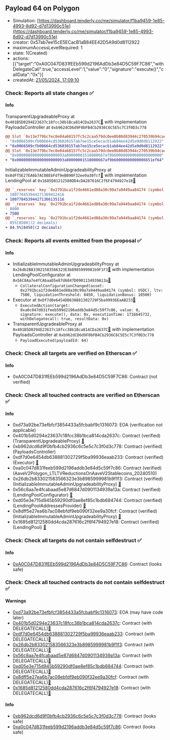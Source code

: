 ## Payload 64 on Polygon

- Simulation: [https://dashboard.tenderly.co/me/simulator/f1ba9459-1e85-4993-8d92-d7d13990c51e](https://dashboard.tenderly.co/me/simulator/f1ba9459-1e85-4993-8d92-d7d13990c51e)
- creator: 0x57ab7ee15cE5ECacB1aB84EE42D5A9d0d8112922
- maximumAccessLevelRequired: 1
- state: 1(Created)
- actions: [{"target":"0xA0C047D831fEEb599d2196AdDb3e84D5C59F7C86","withDelegateCall":true,"accessLevel":1,"value":"0","signature":"execute()","callData":"0x"}]
- createdAt: [21/05/2024, 17:09:10](https://polygonscan.com/tx/0x7c7f3c8167956d148bf52bc737c475b5897465c3918a3025929c5b3ba125a618)

### Check: Reports all state changes :white_check_mark:

#### Info


TransparentUpgradeableProxy at `0x401B5D0294E23637c18fcc38b1Bca814CDa2637C`[:ghost:](https://github.com/bgd-labs/aave-address-book "GovernanceV3Polygon.PAYLOADS_CONTROLLER") with implementation PayloadsController at `0xb962dCD6d9F0bFB4Cb2936C6C5E5c7C3f0D3c778`
```diff
@@ Slot `0x13e779bc7ec8e84a68157fc5c2caa579dc0ee0b80d83944c270539b94cac271f` @@
- "0x0066509cfb00664cd536020157ab7ee15ce5ecacb1ab84ee42d5a9d0d8112922"
+ "0x0066509cfb00664cd536030157ab7ee15ce5ecacb1ab84ee42d5a9d0d8112922"
@@ Slot `0x13e779bc7ec8e84a68157fc5c2caa579dc0ee0b80d83944c270539b94cac2720` @@
- "0x000000000000000000093a80000001518000667af9b600000000000000000000"
+ "0x000000000000000000093a80000001518000667af9b60000000000006651ef64"
```

InitializableImmutableAdminUpgradeabilityProxy at `0x8dFf5E27EA6b7AC08EbFdf9eB090F32ee9a30fcf`[:ghost:](https://github.com/bgd-labs/aave-address-book "AaveV2Polygon.POOL") with implementation LendingPool at `0x1685D81212580DD4cDA287616C2f6F4794927e18`[:ghost:](https://github.com/bgd-labs/aave-address-book "AaveV2Polygon.POOL_IMPL")
```diff
@@ `_reserves` key `0x2791bca1f2de4661ed88a30c99a7a9449aa84174 (symbol: USDC).configuration.data` @@
- 180778453944271369412416
+ 180778453944271366135116
@@ `_reserves` key `0x2791bca1f2de4661ed88a30c99a7a9449aa84174 (symbol: USDC).configuration.data_decoded.ltv` @@
- 8000
+ 7500
@@ `_reserves` key `0x2791bca1f2de4661ed88a30c99a7a9449aa84174 (symbol: USDC).configuration.data_decoded.liquidationThreshold` @@
- 85%[8500](2 decimals)
+ 84.5%[8450](2 decimals)
```


### Check: Reports all events emitted from the proposal :white_check_mark:

#### Info

- InitializableImmutableAdminUpgradeabilityProxy at `0x26db2B833021583566323E3b8985999981b9F1F3`[:ghost:](https://github.com/bgd-labs/aave-address-book "AaveV2Polygon.POOL_CONFIGURATOR") with implementation LendingPoolConfigurator at `0x56C8Aa7e4fCAbaaD5e87d6847D0901134939A13a`[:ghost:](https://github.com/bgd-labs/aave-address-book "AaveV2Polygon.POOL_CONFIGURATOR_IMPL")
  - `CollateralConfigurationChanged(asset: 0x2791bca1f2de4661ed88a30c99a7a9449aa84174 (symbol: USDC), ltv: 7500, liquidationThreshold: 8450, liquidationBonus: 10500)`
- Executor at `0xDf7d0e6454DB638881302729F5ba99936EaAB233`[:ghost:](https://github.com/bgd-labs/aave-address-book "AaveV2Polygon.POOL_ADMIN, AaveV3Polygon.ACL_ADMIN, GovernanceV3Polygon.EXECUTOR_LVL_1")
  - `ExecutedAction(target: 0xa0c047d831feeb599d2196addb3e84d5c59f7c86, value: 0, signature: execute(), data: 0x, executionTime: 1716645732, withDelegatecall: true, resultData: 0x)`
- TransparentUpgradeableProxy at `0x401B5D0294E23637c18fcc38b1Bca814CDa2637C`[:ghost:](https://github.com/bgd-labs/aave-address-book "GovernanceV3Polygon.PAYLOADS_CONTROLLER") with implementation PayloadsController at `0xb962dCD6d9F0bFB4Cb2936C6C5E5c7C3f0D3c778`
  - `PayloadExecuted(payloadId: 64)`

### Check: Check all targets are verified on Etherscan :white_check_mark:

#### Info

- 0xA0C047D831fEEb599d2196AdDb3e84D5C59F7C86: Contract (not verified) 

### Check: Check all touched contracts are verified on Etherscan :white_check_mark:

#### Info

- 0xd73a92be73efbfcf3854433a5fcbabf9c1316073: EOA (verification not applicable)
- 0x401b5d0294e23637c18fcc38b1bca814cda2637c: Contract (verified) (TransparentUpgradeableProxy) [:ghost:](https://github.com/bgd-labs/aave-address-book "GovernanceV3Polygon.PAYLOADS_CONTROLLER")
- 0xb962dcd6d9f0bfb4cb2936c6c5e5c7c3f0d3c778: Contract (verified) (PayloadsController) 
- 0xdf7d0e6454db638881302729f5ba99936eaab233: Contract (verified) (Executor) [:ghost:](https://github.com/bgd-labs/aave-address-book "AaveV2Polygon.POOL_ADMIN, AaveV3Polygon.ACL_ADMIN, GovernanceV3Polygon.EXECUTOR_LVL_1")
- 0xa0c047d831feeb599d2196addb3e84d5c59f7c86: Contract (verified) (AaveV2Polygon_LTLTVReductionsOnAaveV2Stablecoins_20240510) 
- 0x26db2b833021583566323e3b8985999981b9f1f3: Contract (verified) (InitializableImmutableAdminUpgradeabilityProxy) [:ghost:](https://github.com/bgd-labs/aave-address-book "AaveV2Polygon.POOL_CONFIGURATOR")
- 0x56c8aa7e4fcabaad5e87d6847d0901134939a13a: Contract (verified) (LendingPoolConfigurator) [:ghost:](https://github.com/bgd-labs/aave-address-book "AaveV2Polygon.POOL_CONFIGURATOR_IMPL")
- 0xd05e3e715d945b59290df0ae8ef85c1bdb684744: Contract (verified) (LendingPoolAddressesProvider) [:ghost:](https://github.com/bgd-labs/aave-address-book "AaveV2Polygon.POOL_ADDRESSES_PROVIDER")
- 0x8dff5e27ea6b7ac08ebfdf9eb090f32ee9a30fcf: Contract (verified) (InitializableImmutableAdminUpgradeabilityProxy) [:ghost:](https://github.com/bgd-labs/aave-address-book "AaveV2Polygon.POOL")
- 0x1685d81212580dd4cda287616c2f6f4794927e18: Contract (verified) (LendingPool) [:ghost:](https://github.com/bgd-labs/aave-address-book "AaveV2Polygon.POOL_IMPL")

### Check: Check all targets do not contain selfdestruct :white_check_mark:

#### Info

- [0xA0C047D831fEEb599d2196AdDb3e84D5C59F7C86](https://polygonscan.com/address/0xA0C047D831fEEb599d2196AdDb3e84D5C59F7C86): Contract (looks safe)

### Check: Check all touched contracts do not contain selfdestruct :white_check_mark:

#### Warnings

- [0xd73a92be73efbfcf3854433a5fcbabf9c1316073](https://polygonscan.com/address/0xd73a92be73efbfcf3854433a5fcbabf9c1316073): EOA (may have code later)
- [0x401b5d0294e23637c18fcc38b1bca814cda2637c](https://polygonscan.com/address/0x401b5d0294e23637c18fcc38b1bca814cda2637c): Contract (with DELEGATECALL)[:ghost:](https://github.com/bgd-labs/aave-address-book "GovernanceV3Polygon.PAYLOADS_CONTROLLER")
- [0xdf7d0e6454db638881302729f5ba99936eaab233](https://polygonscan.com/address/0xdf7d0e6454db638881302729f5ba99936eaab233): Contract (with DELEGATECALL)[:ghost:](https://github.com/bgd-labs/aave-address-book "AaveV2Polygon.POOL_ADMIN, AaveV3Polygon.ACL_ADMIN, GovernanceV3Polygon.EXECUTOR_LVL_1")
- [0x26db2b833021583566323e3b8985999981b9f1f3](https://polygonscan.com/address/0x26db2b833021583566323e3b8985999981b9f1f3): Contract (with DELEGATECALL)[:ghost:](https://github.com/bgd-labs/aave-address-book "AaveV2Polygon.POOL_CONFIGURATOR")
- [0x56c8aa7e4fcabaad5e87d6847d0901134939a13a](https://polygonscan.com/address/0x56c8aa7e4fcabaad5e87d6847d0901134939a13a): Contract (with DELEGATECALL)[:ghost:](https://github.com/bgd-labs/aave-address-book "AaveV2Polygon.POOL_CONFIGURATOR_IMPL")
- [0xd05e3e715d945b59290df0ae8ef85c1bdb684744](https://polygonscan.com/address/0xd05e3e715d945b59290df0ae8ef85c1bdb684744): Contract (with DELEGATECALL)[:ghost:](https://github.com/bgd-labs/aave-address-book "AaveV2Polygon.POOL_ADDRESSES_PROVIDER")
- [0x8dff5e27ea6b7ac08ebfdf9eb090f32ee9a30fcf](https://polygonscan.com/address/0x8dff5e27ea6b7ac08ebfdf9eb090f32ee9a30fcf): Contract (with DELEGATECALL)[:ghost:](https://github.com/bgd-labs/aave-address-book "AaveV2Polygon.POOL")
- [0x1685d81212580dd4cda287616c2f6f4794927e18](https://polygonscan.com/address/0x1685d81212580dd4cda287616c2f6f4794927e18): Contract (with DELEGATECALL)[:ghost:](https://github.com/bgd-labs/aave-address-book "AaveV2Polygon.POOL_IMPL")

#### Info

- [0xb962dcd6d9f0bfb4cb2936c6c5e5c7c3f0d3c778](https://polygonscan.com/address/0xb962dcd6d9f0bfb4cb2936c6c5e5c7c3f0d3c778): Contract (looks safe)
- [0xa0c047d831feeb599d2196addb3e84d5c59f7c86](https://polygonscan.com/address/0xa0c047d831feeb599d2196addb3e84d5c59f7c86): Contract (looks safe)

